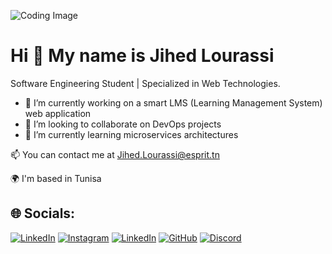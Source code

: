 ![Coding Image](https://img.freepik.com/premium-vector/web-development-coding-programming-futuristic-banner-computer-code-laptop_3482-5582.jpg)

 Hi 👋 My name is Jihed Lourassi
===================================
Software Engineering Student | Specialized in Web Technologies.

- 🚀 I’m currently working on  a smart LMS (Learning Management System) web application
- 🤝 I’m looking to collaborate on DevOps projects
- 🌱 I’m currently learning microservices architectures

📫 You can contact me at Jihed.Lourassi@esprit.tn

🌍 I'm based in Tunisa

## 🌐 Socials:
[![LinkedIn](https://img.shields.io/badge/LinkedIn-%230077B5.svg?style=flat&logo=linkedin&logoColor=white)](https://www.linkedin.com/in/jihed-lourassi-a64898243/)
[![Instagram](https://img.shields.io/badge/Instagram-%23E4405F.svg?style=flat&logo=instagram&logoColor=white)](https://https://www.instagram.com/jihedlourassi?igsh=NmUwczVmdjByZjJv)
[![LinkedIn](https://img.shields.io/badge/LinkedIn-%230077B5.svg?style=flat&logo=linkedin&logoColor=white)](https://linkedin.com/in/tonprofil)
[![GitHub](https://img.shields.io/badge/GitHub-%23121011.svg?style=flat&logo=github&logoColor=white)](https://github.com/tonprofil)
[![Discord](https://img.shields.io/badge/Discord-%237289DA.svg?style=flat&logo=discord&logoColor=white)](https://discord.com/users/tonid)

